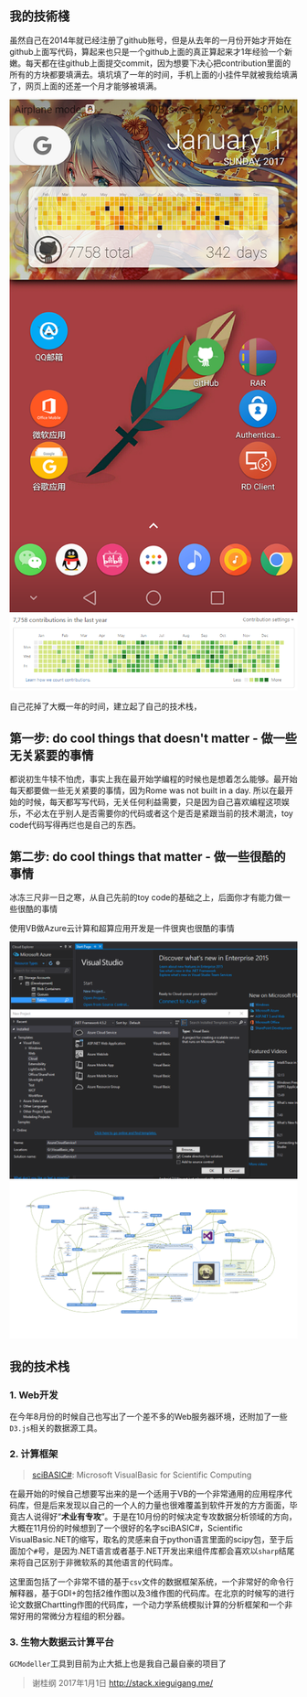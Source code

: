 ## 我的技術棧

虽然自己在2014年就已经注册了github账号，但是从去年的一月份开始才开始在github上面写代码，算起来也只是一个github上面的真正算起来才1年经验一个新嫩。每天都在往github上面提交commit，因为想要下决心把contribution里面的所有的方块都要填满去。填坑填了一年的时间，手机上面的小挂件早就被我给填满了，网页上面的还差一个月才能够被填满。

![](./images/phone.png)
![](./images/github-2017-1-1.png)

自己花掉了大概一年的时间，建立起了自己的技术栈，

## 第一步: do cool things that doesn't matter - 做一些无关紧要的事情
都说初生牛犊不怕虎，事实上我在最开始学编程的时候也是想着怎么能够。最开始每天都要做一些无关紧要的事情，因为Rome was not built in a day.
所以在最开始的时候，每天都写写代码，无关任何利益需要，只是因为自己喜欢编程这项娱乐，不必太在乎别人是否需要你的代码或者这个是否是紧跟当前的技术潮流，toy code代码写得再烂也是自己的东西。

## 第二步: do cool things that matter - 做一些很酷的事情
冰冻三尺非一日之寒，从自己先前的toy code的基础之上，后面你才有能力做一些很酷的事情

使用VB做Azure云计算和超算应用开发是一件很爽也很酷的事情

![](./images/VB_azure.png)
![](./xieguigang-my_tech_stack.png)

## 我的技术栈

### 1. Web开发

在今年8月份的时候自己也写出了一个差不多的Web服务器环境，还附加了一些``D3.js``相关的数据源工具。

### 2. 计算框架
> [sciBASIC#](https://github.com/xieguigang/sciBASIC): Microsoft VisualBasic for Scientific Computing

在最开始的时候自己想要写出来的是一个适用于VB的一个非常通用的应用程序代码库，但是后来发现以自己的一个人的力量也很难覆盖到软件开发的方方面面，毕竟古人说得好“**术业有专攻**”。于是在10月份的时候决定专攻数据分析领域的方向，大概在11月份的时候想到了一个很好的名字sciBASIC#，Scientific VisualBasic.NET的缩写，取名的灵感来自于python语言里面的scipy包，至于后面加个``#``号，是因为.NET语言或者基于.NET开发出来组件库都会喜欢以``sharp``结尾来将自己区别于非微软系的其他语言的代码库。

这里面包括了一个非常不错的基于``csv``文件的数据框架系统，一个非常好的命令行解释器，基于GDI+的包括2维作图以及3维作图的代码库。在北京的时候写的进行论文数据Chartting作图的代码库，一个动力学系统模拟计算的分析框架和一个非常好用的常微分方程组的积分器。

### 3. 生物大数据云计算平台

``GCModeller``工具到目前为止大抵上也是我自己最自豪的项目了


> 谢桂纲
> 2017年1月1日
> http://stack.xieguigang.me/